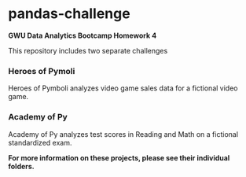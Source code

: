 # pandas-challenge
**GWU Data Analytics Bootcamp Homework 4**

This repository includes two separate challenges

### Heroes of Pymoli

Heroes of Pymboli analyzes video game sales data for a fictional video game.

### Academy of Py

Academy of Py analyzes test scores in Reading and Math on a fictional standardized exam.

**For more information on these projects, please see their individual folders.**
